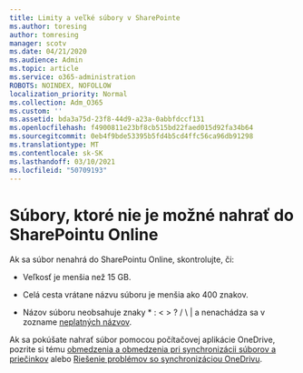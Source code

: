 ```yaml
---
title: Limity a veľké súbory v SharePointe
ms.author: toresing
author: tomresing
manager: scotv
ms.date: 04/21/2020
ms.audience: Admin
ms.topic: article
ms.service: o365-administration
ROBOTS: NOINDEX, NOFOLLOW
localization_priority: Normal
ms.collection: Adm_O365
ms.custom: ''
ms.assetid: bda3a75d-23f8-44d9-a23a-0abbfdccf131
ms.openlocfilehash: f4900811e23bf8cb515bd22faed015d92fa34b64
ms.sourcegitcommit: 0eb4f9bde53395b5fd4b5cd4ffc56ca96db91298
ms.translationtype: MT
ms.contentlocale: sk-SK
ms.lasthandoff: 03/10/2021
ms.locfileid: "50709193"
---
```

# <a name="files-that-cant-be-uploaded-to-sharepoint-online"></a>Súbory, ktoré nie je možné nahrať do SharePointu Online

Ak sa súbor nenahrá do SharePointu Online, skontrolujte, či:
  
- Veľkosť je menšia než 15 GB.
    
- Celá cesta vrátane názvu súboru je menšia ako 400 znakov.
    
- Názov súboru neobsahuje znaky \* : \< \> ? / \ | a nenachádza sa v zozname [neplatných názvov](https://go.microsoft.com/fwlink/?linkid=866430).
    
Ak sa pokúšate nahrať súbor pomocou počítačovej aplikácie OneDrive, pozrite si tému [obmedzenia a obmedzenia pri synchronizácii súborov a priečinkov](https://go.microsoft.com/fwlink/p/?LinkID=717734) alebo [Riešenie problémov so synchronizáciou OneDrivu](https://go.microsoft.com/fwlink/?linkid=866431).
  

